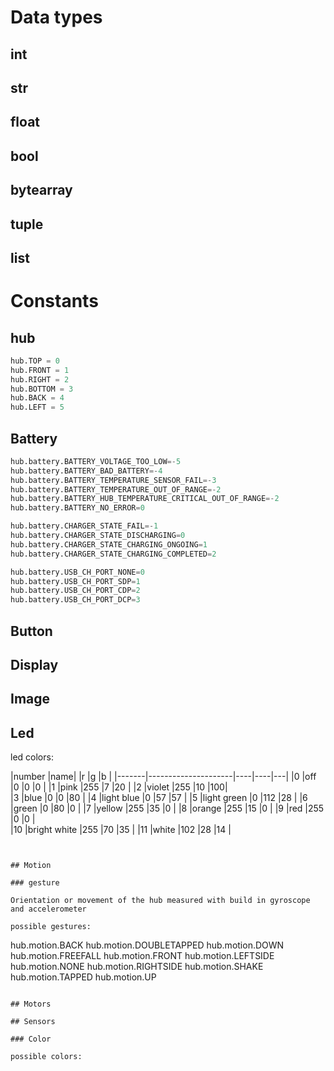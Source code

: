 # Data types

## int

## str

## float

## bool

## bytearray

## tuple

## list

# Constants

## hub

``` python
hub.TOP = 0
hub.FRONT = 1
hub.RIGHT = 2
hub.BOTTOM = 3
hub.BACK = 4
hub.LEFT = 5
```

## Battery


``` python
hub.battery.BATTERY_VOLTAGE_TOO_LOW=-5  
hub.battery.BATTERY_BAD_BATTERY=-4
hub.battery.BATTERY_TEMPERATURE_SENSOR_FAIL=-3
hub.battery.BATTERY_TEMPERATURE_OUT_OF_RANGE=-2
hub.battery.BATTERY_HUB_TEMPERATURE_CRITICAL_OUT_OF_RANGE=-2
hub.battery.BATTERY_NO_ERROR=0
```

``` python
hub.battery.CHARGER_STATE_FAIL=-1  
hub.battery.CHARGER_STATE_DISCHARGING=0
hub.battery.CHARGER_STATE_CHARGING_ONGOING=1  
hub.battery.CHARGER_STATE_CHARGING_COMPLETED=2
```

``` python
hub.battery.USB_CH_PORT_NONE=0
hub.battery.USB_CH_PORT_SDP=1
hub.battery.USB_CH_PORT_CDP=2
hub.battery.USB_CH_PORT_DCP=3                 
```

## Button

## Display

## Image

## Led

led colors:

|number |name|                |r   |g   |b  |
|-------|---------------------|----|----|---|
|0      |off                  |0   |0   |0  |
|1      |pink                 |255 |7   |20 |
|2      |violet               |255 |10  |100|    
|3      |blue                 |0   |0   |80 |
|4      |light blue           |0   |57  |57 |
|5      |light green          |0   |112 |28 |
|6      |green                |0   |80  |0  |
|7      |yellow               |255 |35  |0  |
|8      |orange               |255 |15  |0  |
|9      |red                  |255 |0   |0  |  
|10     |bright white         |255 |70  |35 |
|11     |white                |102 |28  |14 |


```


## Motion

### gesture

Orientation or movement of the hub measured with build in gyroscope and accelerometer

possible gestures:

```
hub.motion.BACK
hub.motion.DOUBLETAPPED
hub.motion.DOWN
hub.motion.FREEFALL
hub.motion.FRONT
hub.motion.LEFTSIDE
hub.motion.NONE
hub.motion.RIGHTSIDE
hub.motion.SHAKE
hub.motion.TAPPED
hub.motion.UP
```

## Motors

## Sensors

### Color

possible colors:

